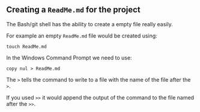 ## Creating a `ReadMe.md` for the project

The Bash/git shell has the ability to create a empty file really easily.

For example an empty `ReadMe.md` file would be created using:

```shell
touch ReadMe.md
```

In the Windows Command Prompt we need to use:

```shell
copy nul > ReadMe.md
```

The `>` tells the command to write to a file with the name of the file after the `>`.

If you used `>>` it would append the output of the command to the file named after the `>>`.

